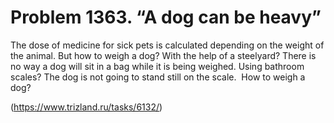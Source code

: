 # Problem 1363. “A dog can be heavy”

The dose of medicine for sick pets is calculated depending on the weight of the animal. But how to weigh a dog? With the help of a steelyard? There is no way a dog will sit in a bag while it is being weighed. Using bathroom scales? The dog is not going to stand still on the scale.  How to weigh a dog?

(https://www.trizland.ru/tasks/6132/)